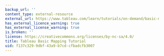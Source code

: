 ```yaml
---
backup_url: ''
content_type: external-resource
external_url: https://www.tableau.com/learn/tutorials/on-demand/basic-mapping
has_external_licence_warning: true
has_external_license_warning: true
is_broken: ''
license: https://creativecommons.org/licenses/by-nc-sa/4.0/
title: Tableau Basic Mapping Tutorial
uid: f137c329-9dbf-43a9-b7cd-cfbadcfb3007
---
```


